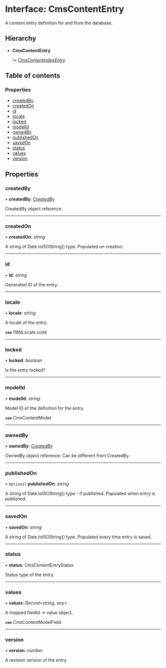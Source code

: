 # Interface: CmsContentEntry

A content entry definition for and from the database.

## Hierarchy

* **CmsContentEntry**

  ↳ [*CmsContentIndexEntry*](cmscontentindexentry.md)

## Table of contents

### Properties

- [createdBy](cmscontententry.md#createdby)
- [createdOn](cmscontententry.md#createdon)
- [id](cmscontententry.md#id)
- [locale](cmscontententry.md#locale)
- [locked](cmscontententry.md#locked)
- [modelId](cmscontententry.md#modelid)
- [ownedBy](cmscontententry.md#ownedby)
- [publishedOn](cmscontententry.md#publishedon)
- [savedOn](cmscontententry.md#savedon)
- [status](cmscontententry.md#status)
- [values](cmscontententry.md#values)
- [version](cmscontententry.md#version)

## Properties

### createdBy

• **createdBy**: [*CreatedBy*](createdby.md)

CreatedBy object reference.

___

### createdOn

• **createdOn**: *string*

A string of Date.toISOString() type.
Populated on creation.

___

### id

• **id**: *string*

Generated ID of the entry.

___

### locale

• **locale**: *string*

A locale of the entry.

**`see`** I18NLocale.code

___

### locked

• **locked**: *boolean*

Is the entry locked?

___

### modelId

• **modelId**: *string*

Model ID of the definition for the entry.

**`see`** CmsContentModel

___

### ownedBy

• **ownedBy**: [*CreatedBy*](createdby.md)

OwnedBy object reference. Can be different from CreatedBy.

___

### publishedOn

• `Optional` **publishedOn**: *string*

A string of Date.toISOString() type - if published.
Populated when entry is published.

___

### savedOn

• **savedOn**: *string*

A string of Date.toISOString() type.
Populated every time entry is saved.

___

### status

• **status**: CmsContentEntryStatus

Status type of the entry.

___

### values

• **values**: *Record*<*string*, *any*\>

A mapped fieldId -> value object.

**`see`** CmsContentModelField

___

### version

• **version**: *number*

A revision version of the entry.
